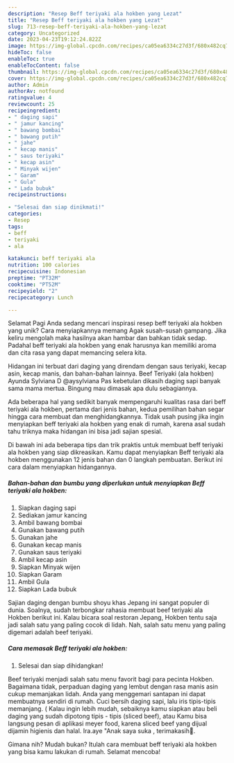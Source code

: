 ```yaml
---
description: "Resep Beff teriyaki ala hokben yang Lezat"
title: "Resep Beff teriyaki ala hokben yang Lezat"
slug: 713-resep-beff-teriyaki-ala-hokben-yang-lezat
category: Uncategorized
date: 2023-04-23T19:12:24.822Z
image: https://img-global.cpcdn.com/recipes/ca05ea6334c27d3f/680x482cq70/beff-teriyaki-ala-hokben-foto-resep-utama.jpg
hideToc: false
enableToc: true
enableTocContent: false
thumbnail: https://img-global.cpcdn.com/recipes/ca05ea6334c27d3f/680x482cq70/beff-teriyaki-ala-hokben-foto-resep-utama.jpg
cover: https://img-global.cpcdn.com/recipes/ca05ea6334c27d3f/680x482cq70/beff-teriyaki-ala-hokben-foto-resep-utama.jpg
author: Admin
authorAv: notfound
ratingvalue: 4
reviewcount: 25
recipeingredient:
- " daging sapi"
- " jamur kancing"
- " bawang bombai"
- " bawang putih"
- " jahe"
- " kecap manis"
- " saus teriyaki"
- " kecap asin"
- " Minyak wijen"
- " Garam"
- " Gula"
- " Lada bubuk"
recipeinstructions:

- "Selesai dan siap dinikmati!"
categories:
- Resep
tags:
- beff
- teriyaki
- ala

katakunci: beff teriyaki ala 
nutrition: 100 calories
recipecuisine: Indonesian
preptime: "PT32M"
cooktime: "PT52M"
recipeyield: "2"
recipecategory: Lunch

---
```



Selamat Pagi Anda sedang mencari inspirasi resep beff teriyaki ala hokben yang unik? Cara menyiapkannya memang Agak susah-susah gampang. Jika keliru mengolah maka hasilnya akan hambar dan bahkan tidak sedap. Padahal beff teriyaki ala hokben yang enak harusnya kan memiliki aroma dan cita rasa yang dapat memancing selera kita.


Hidangan ini terbuat dari daging yang direndam dengan saus teriyaki, kecap asin, kecap manis, dan bahan-bahan lainnya. Beef Teriyaki (ala hokben) Ayunda Sylviana D @aysylviana Pas kebetulan dikasih daging sapi banyak sama mama mertua. Bingung mau dimasak apa dulu sebagiannya.

Ada beberapa hal yang sedikit banyak mempengaruhi kualitas rasa dari beff teriyaki ala hokben, pertama dari jenis bahan, kedua pemilihan bahan segar hingga cara membuat dan menghidangkannya. Tidak usah pusing jika ingin menyiapkan beff teriyaki ala hokben yang enak di rumah, karena asal sudah tahu triknya maka hidangan ini bisa jadi sajian spesial.


Di bawah ini ada beberapa tips dan trik praktis untuk membuat beff teriyaki ala hokben yang siap dikreasikan. Kamu dapat menyiapkan Beff teriyaki ala hokben menggunakan 12 jenis bahan dan 0 langkah pembuatan. Berikut ini cara dalam menyiapkan hidangannya.

<!--inarticleads1-->

##### Bahan-bahan dan bumbu yang diperlukan untuk menyiapkan Beff teriyaki ala hokben:

1. Siapkan  daging sapi
1. Sediakan  jamur kancing
1. Ambil  bawang bombai
1. Gunakan  bawang putih
1. Gunakan  jahe
1. Gunakan  kecap manis
1. Gunakan  saus teriyaki
1. Ambil  kecap asin
1. Siapkan  Minyak wijen
1. Siapkan  Garam
1. Ambil  Gula
1. Siapkan  Lada bubuk


Sajian daging dengan bumbu shoyu khas Jepang ini sangat populer di dunia. Soalnya, sudah terbongkar rahasia membuat beef teriyaki ala Hokben berikut ini. Kalau bicara soal restoran Jepang, Hokben tentu saja jadi salah satu yang paling cocok di lidah. Nah, salah satu menu yang paling digemari adalah beef teriyaki. 

<!--inarticleads2-->

##### Cara memasak Beff teriyaki ala hokben:


1. Selesai dan siap dihidangkan!

Beef teriyaki menjadi salah satu menu favorit bagi para pecinta Hokben. Bagaimana tidak, perpaduan daging yang lembut dengan rasa manis asin cukup memanjakan lidah. Anda yang menggemari santapan ini dapat membuatnya sendiri di rumah. Cuci bersih daging sapi, lalu iris tipis-tipis memanjang. ( Kalau ingin lebih mudah, sebaiknya kamu siapkan atau beli daging yang sudah dipotong tipis - tipis (sliced beef), atau Kamu bisa langsung pesan di aplikasi meyer food, karena sliced beef yang dijual dijamin higienis dan halal. Ira.aye &#34;Anak saya suka , terimakasih🙏. 

Gimana nih? Mudah bukan? Itulah cara membuat beff teriyaki ala hokben yang bisa kamu lakukan di rumah. Selamat mencoba!
